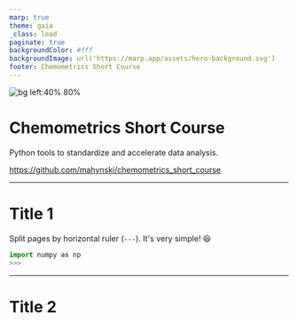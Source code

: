 ```yaml
---
marp: true
theme: gaia
_class: lead
paginate: true
backgroundColor: #fff
backgroundImage: url('https://marp.app/assets/hero-background.svg')
footer: Chemometrics Short Course
---
```


![bg left:40% 80%](https://upload.wikimedia.org/wikipedia/commons/e/ee/NIST_logo.svg)

# **Chemometrics Short Course**

Python tools to standardize and accelerate data analysis.

https://github.com/mahynski/chemometrics_short_course

---

# Title 1

Split pages by horizontal ruler (`---`). It's very simple! :satisfied:

```python
import numpy as np
>>> 
```

--- 

# Title 2